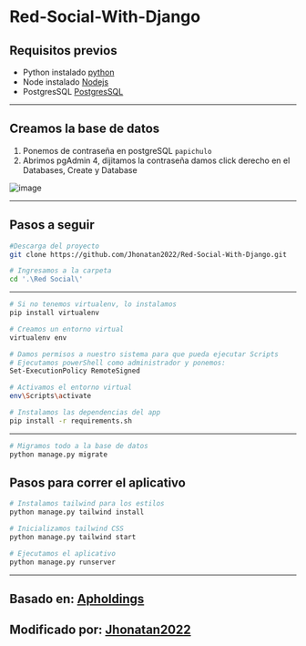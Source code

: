 # Red-Social-With-Django

## Requisitos previos

* Python instalado [python](https://www.python.org/downloads/release/python-31010/)
* Node instalado [Nodejs](https://nodejs.org/en)
* PostgresSQL [PostgresSQL](https://www.enterprisedb.com/downloads/postgres-postgresql-downloads)

<HR>

## Creamos la base de datos

1. Ponemos de contraseña en postgreSQL `papichulo`
2. Abrimos pgAdmin 4, dijitamos la contraseña damos click derecho en el Databases, Create y Database

![image](https://user-images.githubusercontent.com/101368711/236312931-8b241ed4-9531-4c0c-a533-ce56d9b443f5.png)

<HR>

## Pasos a seguir
```sh
#Descarga del proyecto
git clone https://github.com/Jhonatan2022/Red-Social-With-Django.git
```
```sh
# Ingresamos a la carpeta
cd '.\Red Social\'
```
<HR>

```sh
# Si no tenemos virtualenv, lo instalamos 
pip install virtualenv
```
```sh
# Creamos un entorno virtual
virtualenv env
```
```sh
# Damos permisos a nuestro sistema para que pueda ejecutar Scripts
# Ejecutamos powerShell como administrador y ponemos:
Set-ExecutionPolicy RemoteSigned
```
```sh
# Activamos el entorno virtual
env\Scripts\activate
```
```sh
# Instalamos las dependencias del app
pip install -r requirements.sh
```
<HR>

```sh
# Migramos todo a la base de datos
python manage.py migrate
```

## Pasos para correr el aplicativo

```sh
# Instalamos tailwind para los estilos
python manage.py tailwind install
```
```sh
# Inicializamos tailwind CSS
python manage.py tailwind start
```
```sh
# Ejecutamos el aplicativo
python manage.py runserver
```
<HR>

## Basado en: [Apholdings](https://github.com/apholdings/Django-Red-Social)
## Modificado por: [Jhonatan2022](https://github.com/Jhonatan2022/Red-Social-With-Django)